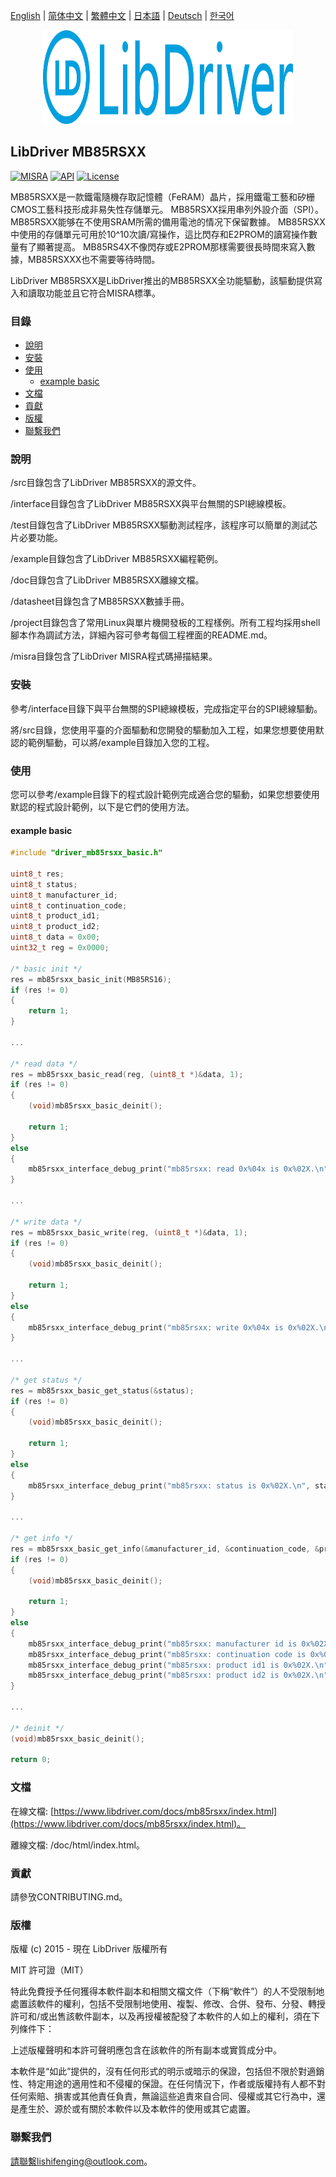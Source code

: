 [English](/README.md) | [ 简体中文](/README_zh-Hans.md) | [繁體中文](/README_zh-Hant.md) | [日本語](/README_ja.md) | [Deutsch](/README_de.md) | [한국어](/README_ko.md)

<div align=center>
<img src="/doc/image/logo.svg" width="400" height="150"/>
</div>

## LibDriver MB85RSXX

[![MISRA](https://img.shields.io/badge/misra-compliant-brightgreen.svg)](/misra/README.md) [![API](https://img.shields.io/badge/api-reference-blue.svg)](https://www.libdriver.com/docs/mb85rsxx/index.html) [![License](https://img.shields.io/badge/license-MIT-brightgreen.svg)](/LICENSE)

MB85RSXX是一款鐵電隨機存取記憶體（FeRAM）晶片，採用鐵電工藝和矽栅CMOS工藝科技形成非易失性存儲單元。 MB85RSXX採用串列外設介面（SPI）。 MB85RSXX能够在不使用SRAM所需的備用電池的情况下保留數據。 MB85RSXX中使用的存儲單元可用於10^10次讀/寫操作，這比閃存和E2PROM的讀寫操作數量有了顯著提高。 MB85RS4X不像閃存或E2PROM那樣需要很長時間來寫入數據，MB85RSXXX也不需要等待時間。

LibDriver MB85RSXX是LibDriver推出的MB85RSXX全功能驅動，該驅動提供寫入和讀取功能並且它符合MISRA標準。

### 目錄

  - [說明](#說明)
  - [安裝](#安裝)
  - [使用](#使用)
    - [example basic](#example-basic)
  - [文檔](#文檔)
  - [貢獻](#貢獻)
  - [版權](#版權)
  - [聯繫我們](#聯繫我們)

### 說明

/src目錄包含了LibDriver MB85RSXX的源文件。

/interface目錄包含了LibDriver MB85RSXX與平台無關的SPI總線模板。

/test目錄包含了LibDriver MB85RSXX驅動測試程序，該程序可以簡單的測試芯片必要功能。

/example目錄包含了LibDriver MB85RSXX編程範例。

/doc目錄包含了LibDriver MB85RSXX離線文檔。

/datasheet目錄包含了MB85RSXX數據手冊。

/project目錄包含了常用Linux與單片機開發板的工程樣例。所有工程均採用shell腳本作為調試方法，詳細內容可參考每個工程裡面的README.md。

/misra目錄包含了LibDriver MISRA程式碼掃描結果。

### 安裝

參考/interface目錄下與平台無關的SPI總線模板，完成指定平台的SPI總線驅動。

將/src目錄，您使用平臺的介面驅動和您開發的驅動加入工程，如果您想要使用默認的範例驅動，可以將/example目錄加入您的工程。

### 使用

您可以參考/example目錄下的程式設計範例完成適合您的驅動，如果您想要使用默認的程式設計範例，以下是它們的使用方法。

#### example basic

```C
#include "driver_mb85rsxx_basic.h"

uint8_t res;
uint8_t status;
uint8_t manufacturer_id;
uint8_t continuation_code;
uint8_t product_id1;
uint8_t product_id2;
uint8_t data = 0x00;
uint32_t reg = 0x0000;

/* basic init */
res = mb85rsxx_basic_init(MB85RS16);
if (res != 0)
{
    return 1;
}

...
    
/* read data */
res = mb85rsxx_basic_read(reg, (uint8_t *)&data, 1);
if (res != 0)
{
    (void)mb85rsxx_basic_deinit();

    return 1;
}
else
{
    mb85rsxx_interface_debug_print("mb85rsxx: read 0x%04x is 0x%02X.\n", reg, data);
}

...

/* write data */
res = mb85rsxx_basic_write(reg, (uint8_t *)&data, 1);
if (res != 0)
{
    (void)mb85rsxx_basic_deinit();

    return 1;
}
else
{
    mb85rsxx_interface_debug_print("mb85rsxx: write 0x%04x is 0x%02X.\n", reg, data);
} 

...

/* get status */
res = mb85rsxx_basic_get_status(&status);
if (res != 0)
{
    (void)mb85rsxx_basic_deinit();

    return 1;
}
else
{
    mb85rsxx_interface_debug_print("mb85rsxx: status is 0x%02X.\n", status);
}

...

/* get info */
res = mb85rsxx_basic_get_info(&manufacturer_id, &continuation_code, &product_id1, &product_id2);
if (res != 0)
{
    (void)mb85rsxx_basic_deinit();

    return 1;
}
else
{
    mb85rsxx_interface_debug_print("mb85rsxx: manufacturer id is 0x%02X.\n", manufacturer_id);
    mb85rsxx_interface_debug_print("mb85rsxx: continuation code is 0x%02X.\n", continuation_code);
    mb85rsxx_interface_debug_print("mb85rsxx: product id1 is 0x%02X.\n", product_id1);
    mb85rsxx_interface_debug_print("mb85rsxx: product id2 is 0x%02X.\n", product_id2);
}   

...
    
/* deinit */
(void)mb85rsxx_basic_deinit();

return 0;
```

### 文檔

在線文檔: [https://www.libdriver.com/docs/mb85rsxx/index.html](https://www.libdriver.com/docs/mb85rsxx/index.html)。

離線文檔: /doc/html/index.html。

### 貢獻

請參攷CONTRIBUTING.md。

### 版權

版權 (c) 2015 - 現在 LibDriver 版權所有

MIT 許可證（MIT）

特此免費授予任何獲得本軟件副本和相關文檔文件（下稱“軟件”）的人不受限制地處置該軟件的權利，包括不受限制地使用、複製、修改、合併、發布、分發、轉授許可和/或出售該軟件副本，以及再授權被配發了本軟件的人如上的權利，須在下列條件下：

上述版權聲明和本許可聲明應包含在該軟件的所有副本或實質成分中。

本軟件是“如此”提供的，沒有任何形式的明示或暗示的保證，包括但不限於對適銷性、特定用途的適用性和不侵權的保證。在任何情況下，作者或版權持有人都不對任何索賠、損害或其他責任負責，無論這些追責來自合同、侵權或其它行為中，還是產生於、源於或有關於本軟件以及本軟件的使用或其它處置。

### 聯繫我們

請聯繫lishifenging@outlook.com。